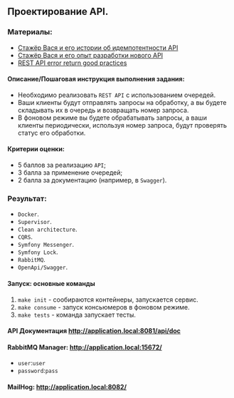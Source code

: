 ## Проектирование API.

### Материалы:
- [Стажёр Вася и его истории об идемпотентности API](https://habr.com/ru/company/yandex/blog/442762/)
- [Стажёр Вася и его опыт разработки нового API](https://habr.com/ru/company/yandex/blog/583332/)
- [REST API error return good practices](https://stackoverflow.com/questions/942951/rest-api-error-return-good-practices)

#### Описание/Пошаговая инструкция выполнения задания:
- Необходимо реализовать `REST API` с использованием очередей.
- Ваши клиенты будут отправлять запросы на обработку, а вы будете складывать их в очередь и возвращать номер запроса.
- В фоновом режиме вы будете обрабатывать запросы, а ваши клиенты периодически, используя номер запроса, будут проверять статус его обработки.

#### Критерии оценки:
- 5 баллов за реализацию `API`;
- 3 балла за применение очередей;
- 2 балла за документацию (например, в `Swagger`).

### Результат:
- `Docker`.
- `Supervisor`.
- `Clean architecture`.
- `CQRS`.
- `Symfony Messenger`.
- `Symfony Lock`.
- `RabbitMQ`.
- `OpenApi/Swagger`.

#### Запуск: основные команды
1. `make init` - сообираются контейнеры, запускается сервис.
2. `make consume` - запуск консьюмеров в фоновом режиме.
3. `make tests` - команда запускает тесты.

#### API Документация http://application.local:8081/api/doc
#### RabbitMQ Manager: http://application.local:15672/
- `user`:`user`
- `password`:`pass`
#### MailHog: http://application.local:8082/
